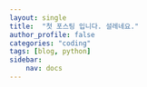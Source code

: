 ```yaml
---
layout: single
title:  "첫 포스팅 입니다. 설레네요."
author_profile: false
categories: "coding"
tags: [blog, python]
sidebar:
    nav: docs
---
```


# 
